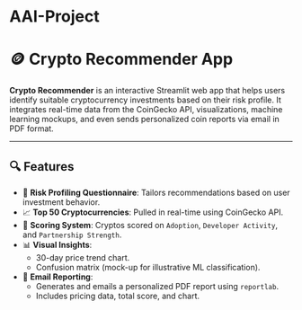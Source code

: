 # AAI-Project

# 🪙 Crypto Recommender App

**Crypto Recommender** is an interactive Streamlit web app that helps users identify suitable cryptocurrency investments based on their risk profile. It integrates real-time data from the CoinGecko API, visualizations, machine learning mockups, and even sends personalized coin reports via email in PDF format.

---

## 🔍 Features

- 🧠 **Risk Profiling Questionnaire**: Tailors recommendations based on user investment behavior.
- 📈 **Top 50 Cryptocurrencies**: Pulled in real-time using CoinGecko API.
- 🧩 **Scoring System**: Cryptos scored on `Adoption`, `Developer Activity`, and `Partnership Strength`.
- 📊 **Visual Insights**:
  - 30-day price trend chart.
  - Confusion matrix (mock-up for illustrative ML classification).
- 📨 **Email Reporting**:
  - Generates and emails a personalized PDF report using `reportlab`.
  - Includes pricing data, total score, and chart.
